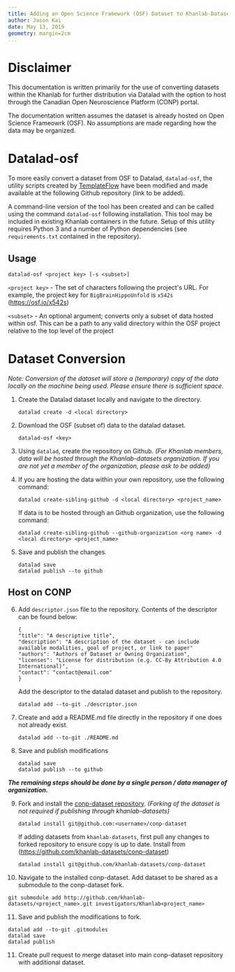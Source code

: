```yaml
---
title: Adding an Open Science Framework (OSF) Dataset to Khanlab-Datasets
author: Jason Kai
date: May 13, 2019
geometry: margin=2cm
...
```



# Disclaimer
This documentation is written primarily for the use of converting datasets within the Khanlab for further distribution via Datalad with the option to host through the Canadian Open Neuroscience Platform (CONP) portal.

The documentation written assumes the dataset is already hosted on Open Science Frameowrk (OSF). No assumptions are made regarding how the data may be organized.

# Datalad-osf
To more easily convert a dataset from OSF to Datalad, `datalad-osf`, the utility scripts created by [TemplateFlow](https://github.com/templateflow) have been modified and made available at the following Github repository (link to be added).

A command-line version of the tool has been created and can be called using the command `datalad-osf` following installation. This tool may be included in existing Khanlab containers in the future. Setup of this utility requires Python 3 and a number of Python dependencies (see `requirements.txt` contained in the repository).

## Usage
```
datalad-osf <project key> [-s <subset>]
```


`<project key>` - The set of characters following the project's URL. For example, the project key for `BigBrainHippoUnfold` is `x542s` (https://osf.io/x542s)

`<subset>` - An optional argument; converts only a subset of data hosted within osf. This can be a path to any valid directory within the OSF project relative to the top level of the project

# Dataset Conversion
_Note: Conversion of the dataset will store a (temporary) copy of the data locally on the machine being used. Please ensure there is sufficient space._


1. Create the Datalad dataset locally and navigate to the directory.

    ```
    datalad create -d <local directory>
    ```

2. Download the OSF (subset of) data to the datalad dataset.

    ```
    datalad-osf <key>
    ```

3. Using `datalad`, create the repository on Github. _(For Khanlab members, data will be hosted through the Khanlab-datasets organization. If you are not yet a member of the organization, please ask to be added)_

4. If you are hosting the data within your own repository, use the following command:

    ```
    datalad create-sibling-github -d <local directory> <project_name>
    ```

    If data is to be hosted through an Github organization, use the following command:

    ```
    datalad create-sibling-github --github-organization <org name> -d <local directory> <project_name>
    ```

5. Save and publish the changes.

    ```
    datalad save
    datalad publish --to github
    ```

## Host on CONP
6. Add `descriptor.json` file to the repository. Contents of the descriptor can be found below:

    ```
    {
    "title": "A descriptive title",
    "description": "A description of the dataset - can include available modalities, goal of project, or link to paper"
    "authors": "Authors of Dataset or Owning Organization",
    "licenses": "License for distribution (e.g. CC-By Attribution 4.0 International)",
    "contact": "contact@email.com"
    }
    ```

    Add the descriptor to the datalad dataset and publish to the repository.

    ```
    datalad add --to-git ./descriptor.json
    ```

7. Create and add a README.md file directly in the repository if one does not already exist.
    ```
    datalad add --to-git ./README.md
    ```

8. Save and publish modifications
    ```
    datalad save
    datalad publish --to github
    ```


**_The remaining steps should be done by a single person / data manager of organization._**


9. Fork and install the [conp-dataset repository](https://github.com/CONP-PCNO/conp-dataset). _(Forking of the dataset is not required if publishing through khanlab-datasets)_

    ```
    datalad install git@github.com:<username>/conp-dataset
    ```

    If adding datasets from `khanlab-datasets`, first pull any changes to forked repository to ensure copy is up to date. Install from (https://github.com/khanlab-datasets/conp-dataset)

    ```
    datalad install git@github.com/khanlab-datasets/conp-dataset
    ```

10. Navigate to the installed conp-dataset. Add dataset to be shared as a submodule to the conp-dataset fork.
```
git submodule add http://github.com/khanlab-datasets/<project_name>.git investigators/Khanlab<project_name>
```

11. Save and publish the modifications to fork.
```
datalad add --to-git .gitmodules
datalad save
datalad publish
```

11. Create pull request to merge dataset into main conp-dataset repository with additional dataset.
